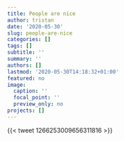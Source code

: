```yaml
---
title: People are nice
author: tristan
date: '2020-05-30'
slug: people-are-nice
categories: []
tags: []
subtitle: ''
summary: ''
authors: []
lastmod: '2020-05-30T14:18:32+01:00'
featured: no
image:
  caption: ''
  focal_point: ''
  preview_only: no
projects: []
---
```

{{< tweet 1266253009656311816 >}}
